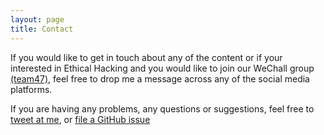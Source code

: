 ```yaml
---
layout: page
title: Contact
---
```


If you would like to get in touch about any of the content or if your interested in Ethical Hacking and you would like to join our WeChall group <a href="https://www.wechall.net/index.php?mo=Usergroups&me=ShowGroups&by=&dir=&page=2" target="_blank_">(team47)</a>, feel free to drop me a message across any of the social media platforms.


If you are having any problems, any questions or suggestions, feel free to [tweet at me](https://twitter.com/intent/tweet?text=%40paululele), or [file a GitHub issue](https://github.com/lenpaul/lagrange/issues/new)
